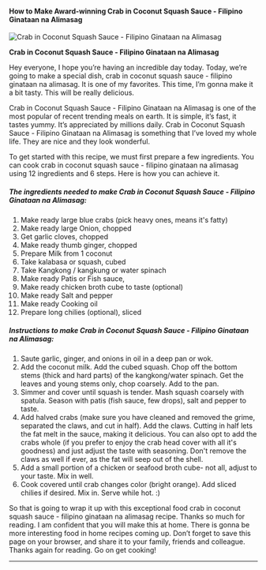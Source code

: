             

#### How to Make Award-winning Crab in Coconut Squash Sauce - Filipino Ginataan na Alimasag

![Crab in Coconut Squash Sauce - Filipino Ginataan na Alimasag](https://img-global.cpcdn.com/recipes/faf4cb1ddc3210ea/751x532cq70/crab-in-coconut-squash-sauce-filipino-ginataan-na-alimasag-recipe-main-photo.jpg)

**Crab in Coconut Squash Sauce - Filipino Ginataan na Alimasag**

Hey everyone, I hope you’re having an incredible day today. Today, we’re going to make a special dish, crab in coconut squash sauce - filipino ginataan na alimasag. It is one of my favorites. This time, I’m gonna make it a bit tasty. This will be really delicious.

Crab in Coconut Squash Sauce - Filipino Ginataan na Alimasag is one of the most popular of recent trending meals on earth. It is simple, it’s fast, it tastes yummy. It’s appreciated by millions daily. Crab in Coconut Squash Sauce - Filipino Ginataan na Alimasag is something that I’ve loved my whole life. They are nice and they look wonderful.

To get started with this recipe, we must first prepare a few ingredients. You can cook crab in coconut squash sauce - filipino ginataan na alimasag using 12 ingredients and 6 steps. Here is how you can achieve it.

##### The ingredients needed to make Crab in Coconut Squash Sauce - Filipino Ginataan na Alimasag:

1.  Make ready large blue crabs (pick heavy ones, means it's fatty)
2.  Make ready large Onion, chopped
3.  Get garlic cloves, chopped
4.  Make ready thumb ginger, chopped
5.  Prepare Milk from 1 coconut
6.  Take kalabasa or squash, cubed
7.  Take Kangkong / kangkung or water spinach
8.  Make ready Patis or Fish sauce,
9.  Make ready chicken broth cube to taste (optional)
10.  Make ready Salt and pepper
11.  Make ready Cooking oil
12.  Prepare long chilies (optional), sliced

##### Instructions to make Crab in Coconut Squash Sauce - Filipino Ginataan na Alimasag:

1.  Saute garlic, ginger, and onions in oil in a deep pan or wok.
2.  Add the coconut milk. Add the cubed squash. Chop off the bottom stems (thick and hard parts) of the kangkong/water spinach. Get the leaves and young stems only, chop coarsely. Add to the pan.
3.  Simmer and cover until squash is tender. Mash squash coarsely with spatula. Season with patis (fish sauce, few drops), salt and pepper to taste.
4.  Add halved crabs (make sure you have cleaned and removed the grime, separated the claws, and cut in half). Add the claws. Cutting in half lets the fat melt in the sauce, making it delicious. You can also opt to add the crabs whole (if you prefer to enjoy the crab head cover with all it's goodness) and just adjust the taste with seasoning. Don't remove the claws as well if ever, as the fat will seep out of the shell.
5.  Add a small portion of a chicken or seafood broth cube- not all, adjust to your taste. Mix in well.
6.  Cook covered until crab changes color (bright orange). Add sliced chilies if desired. Mix in. Serve while hot. :)

So that is going to wrap it up with this exceptional food crab in coconut squash sauce - filipino ginataan na alimasag recipe. Thanks so much for reading. I am confident that you will make this at home. There is gonna be more interesting food in home recipes coming up. Don’t forget to save this page on your browser, and share it to your family, friends and colleague. Thanks again for reading. Go on get cooking!

* * *
